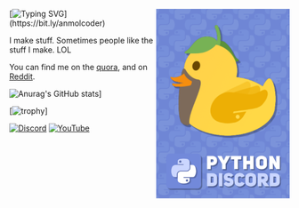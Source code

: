 <a href="https://bit.ly/anmolcoder"><img width="240" align="right" src="https://github.com/lemonsaurus/lemonsaurus/blob/main/ducky.png?raw=true"></a>

[![Typing SVG](https://readme-typing-svg.herokuapp.com?font=roboto&color=%23F7C51D&size=18&vCenter=true&height=16&lines=Hi+there%2C+I'm+Anm0lc0der.;Hi+there%2C+I'm+An+Artist%.;Hi+there%2C+you+can+call+me+Anm0lc0der.;Hi+there%2C+I'm+a+content+creator.;Hi+there%2C+I'm+a+software+engineer.;Hi+there%2C+I'm+a+musician.)](https://bit.ly/anmolcoder)


I make stuff. Sometimes people like the stuff I make. LOL


You can find me on the [quora](https://www.quora.com/profile/Anm0lc0der), and on [Reddit](https://www.reddit.com/user/Appu100).

![Anurag's GitHub stats](https://github-readme-stats.vercel.app/api?username=anmol-123456789)]

[![trophy](https://github-profile-trophy.vercel.app/?username=anmol-123456789)]

[![Discord](https://img.shields.io/badge/Discord-%237289DA.svg?&style=for-the-badge&logo=discord&logoColor=white)](https://discord.gg/Kx3XASSqXK)
[![YouTube](https://img.shields.io/badge/YouTube-%23FF0000.svg?&style=for-the-badge&logo=youtube&logoColor=white)](https://www.youtube.com/channel/UCxutoky3QoWe5yKy9T0O-0g)
